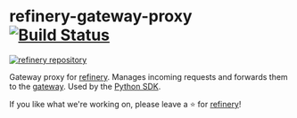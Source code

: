 # refinery-gateway-proxy [![Build Status](https://drone.dev.onetask.ai/api/badges/code-kern-ai/refinery-gateway-proxy/status.svg?ref=refs/heads/dev)](https://drone.dev.onetask.ai/code-kern-ai/refinery-gateway-proxy)
[![refinery repository](https://uploads-ssl.webflow.com/61e47fafb12bd56b40022a49/62c2f30f935f4d37dc864eeb_Kern%20refinery.png)](https://github.com/code-kern-ai/refinery)

Gateway proxy for [refinery](https://github.com/code-kern-ai/refinery). Manages incoming requests and forwards them to the [gateway](https://github.com/code-kern-ai/refinery-gateway). Used by the [Python SDK](https://github.com/code-kern-ai/refinery-python).

If you like what we're working on, please leave a ⭐ for [refinery](https://github.com/code-kern-ai/refinery)!
